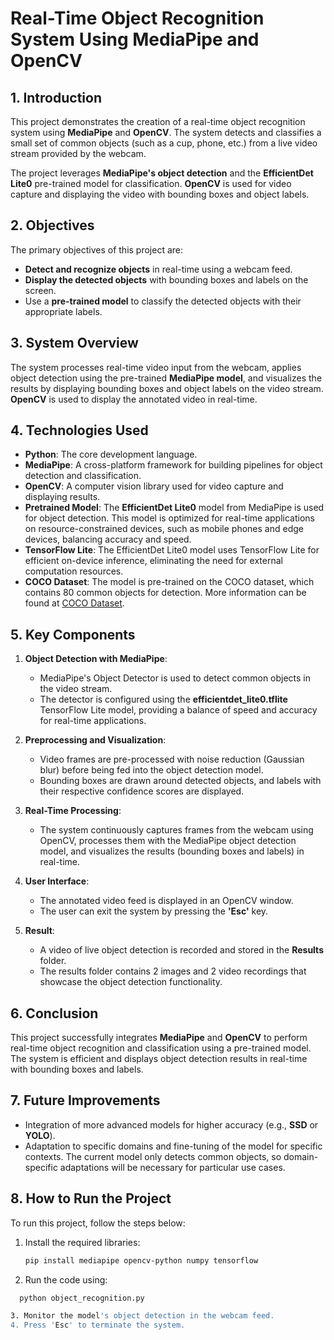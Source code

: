# Real-Time Object Recognition System Using MediaPipe and OpenCV

## 1. Introduction

This project demonstrates the creation of a real-time object recognition system using **MediaPipe** and **OpenCV**. The system detects and classifies a small set of common objects (such as a cup, phone, etc.) from a live video stream provided by the webcam. 

The project leverages **MediaPipe's object detection** and the **EfficientDet Lite0** pre-trained model for classification. **OpenCV** is used for video capture and displaying the video with bounding boxes and object labels.

## 2. Objectives

The primary objectives of this project are:
- **Detect and recognize objects** in real-time using a webcam feed.
- **Display the detected objects** with bounding boxes and labels on the screen.
- Use a **pre-trained model** to classify the detected objects with their appropriate labels.

## 3. System Overview

The system processes real-time video input from the webcam, applies object detection using the pre-trained **MediaPipe model**, and visualizes the results by displaying bounding boxes and object labels on the video stream. **OpenCV** is used to display the annotated video in real-time.

## 4. Technologies Used

- **Python**: The core development language.
- **MediaPipe**: A cross-platform framework for building pipelines for object detection and classification.
- **OpenCV**: A computer vision library used for video capture and displaying results.
- **Pretrained Model**: The **EfficientDet Lite0** model from MediaPipe is used for object detection. This model is optimized for real-time applications on resource-constrained devices, such as mobile phones and edge devices, balancing accuracy and speed.
- **TensorFlow Lite**: The EfficientDet Lite0 model uses TensorFlow Lite for efficient on-device inference, eliminating the need for external computation resources.
- **COCO Dataset**: The model is pre-trained on the COCO dataset, which contains 80 common objects for detection. More information can be found at [COCO Dataset](https://cocodataset.org/#home).

## 5. Key Components

1. **Object Detection with MediaPipe**:
   - MediaPipe's Object Detector is used to detect common objects in the video stream.
   - The detector is configured using the **efficientdet_lite0.tflite** TensorFlow Lite model, providing a balance of speed and accuracy for real-time applications.

2. **Preprocessing and Visualization**:
   - Video frames are pre-processed with noise reduction (Gaussian blur) before being fed into the object detection model.
   - Bounding boxes are drawn around detected objects, and labels with their respective confidence scores are displayed.

3. **Real-Time Processing**:
   - The system continuously captures frames from the webcam using OpenCV, processes them with the MediaPipe object detection model, and visualizes the results (bounding boxes and labels) in real-time.

4. **User Interface**:
   - The annotated video feed is displayed in an OpenCV window.
   - The user can exit the system by pressing the **'Esc'** key.

5. **Result**:
   - A video of live object detection is recorded and stored in the **Results** folder.
   - The results folder contains 2 images and 2 video recordings that showcase the object detection functionality.

## 6. Conclusion

This project successfully integrates **MediaPipe** and **OpenCV** to perform real-time object recognition and classification using a pre-trained model. The system is efficient and displays object detection results in real-time with bounding boxes and labels.

## 7. Future Improvements

- Integration of more advanced models for higher accuracy (e.g., **SSD** or **YOLO**).
- Adaptation to specific domains and fine-tuning of the model for specific contexts. The current model only detects common objects, so domain-specific adaptations will be necessary for particular use cases.

## 8. How to Run the Project

To run this project, follow the steps below:

1. Install the required libraries:

   ```bash
   pip install mediapipe opencv-python numpy tensorflow

2. Run the code using:

 ```bash
   python object_recognition.py

3. Monitor the model's object detection in the webcam feed.
4. Press 'Esc' to terminate the system.
  
